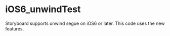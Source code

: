 iOS6_unwindTest
===============

Storyboard supports unwind segue on iOS6 or later. This code uses the new features.
